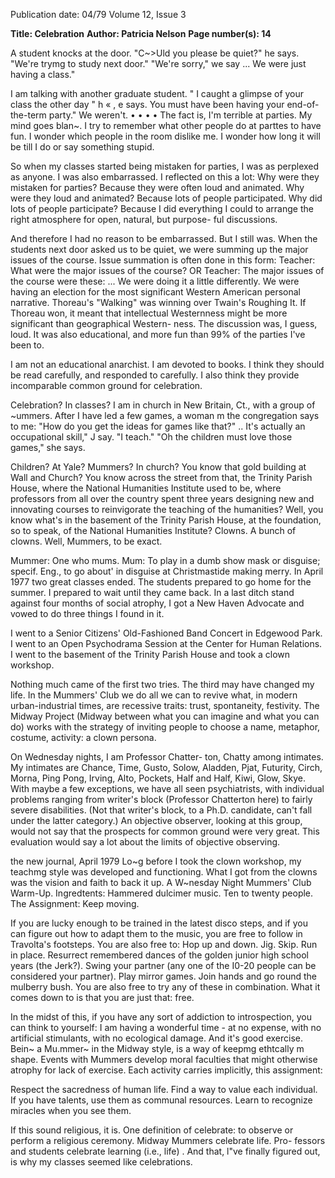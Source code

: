 Publication date: 04/79
Volume 12, Issue 3

**Title: Celebration**
**Author: Patricia Nelson**
**Page number(s): 14**

A student knocks at the door. 
"C~>Uld you please be quiet?" he says. "We're 
trymg to study next door." 
"We're sorry," we say ... We were just having a 
class." 

I am talking with another graduate student. 
" I caught a glimpse of your class the other day " 
h 
« 
, 
e says. You must have been having your end-of-
the-term party." 
We weren't. 
• • • • 
The fact is, I'm terrible at parties. My mind 
goes blan~. I try to remember what other people 
do at parttes to have fun. I wonder which people 
in the room dislike me. I wonder how long it will 
be till I do or say something stupid. 

So when my classes started being mistaken for 
parties, I was as perplexed as anyone. I was also 
embarrassed. I reflected on this a lot: 
Why were they mistaken for parties? 
Because they were often loud and animated. 
Why were they loud and animated? 
Because lots of people participated. 
Why did lots of people participate? 
Because I did everything I could to arrange the 
right atmosphere for open, natural, but purpose-
ful discussions. 

And therefore I had no reason to be embarrassed. 
But I still was. 
When the students next door asked us to be 
quiet, we were summing up the major issues of the 
course. Issue summation is often done in this 
form: 
Teacher: What were the major issues of the 
course? OR 
Teacher: The major issues of the course were 
these: ... 
We were doing it a little differently. We were 
having an election for the most significant Western 
American personal narrative. Thoreau's "Walking" 
was winning over Twain's Roughing It. If Thoreau 
won, it meant that intellectual Westernness might 
be more significant than geographical Western-
ness. The discussion was, I guess, loud. It was also 
educational, and more fun than 99% of the parties 
I've been to. 

I am not an educational anarchist. I am devoted 
to books. I think they should be read carefully, 
and responded to carefully. I also think they 
provide incomparable common ground for 
celebration. 

Celebration? In classes? 
I am in church in New Britain, Ct., with a group of 
~ummers. After I have led a few games, a woman 
m the congregation says to me: "How do you get 
the ideas for games like that?" 
.. It's actually an occupational skill," J say. "I 
teach." 
"Oh the children must love those games," she 
says. 

Children? At Yale? 
Mummers? In church? 
You know that gold building at Wall and Church? 
You know across the street from that, the Trinity 
Parish House, where the National Humanities 
Institute used to be, where professors from all 
over the country spent three years designing new 
and innovating courses to reinvigorate the 
teaching of the humanities? Well, you know what's 
in the basement of the Trinity Parish House, at 
the foundation, so to speak, of the National 
Humanities Institute? 
Clowns. A bunch of clowns. Well, Mummers, to be 
exact. 

Mummer: One who mums. 
Mum: To play in a dumb show mask or 
disguise; specif. Eng., to go about' in disguise at 
Christmastide making merry. 
In April 1977 two great classes ended. The students 
prepared to go home for the summer. I prepared 
to wait until they came back. In a last ditch stand 
against four months of social atrophy, I got a New 
Haven Advocate and vowed to do three things I 
found in it. 

I went to a Senior Citizens' Old-Fashioned 
Band Concert in Edgewood Park. 
I went to an Open Psychodrama Session at the 
Center for Human Relations. 
I went to the basement of the Trinity Parish 
House and took a clown workshop. 

Nothing much came of the first two tries. The 
third may have changed my life. 
In the Mummers' Club we do all we can to 
revive what, in modern urban-industrial times, are 
recessive traits: trust, spontaneity, festivity. The 
Midway Project (Midway between what you can 
imagine and what you can do) works with the 
strategy of inviting people to choose a name, 
metaphor, costume, activity: a clown persona. 

On Wednesday nights, I am Professor Chatter-
ton, Chatty among intimates. My intimates are 
Chance, Time, Gusto, Solow, Aladden, Pjat, 
Futurity, Circh, Morna, Ping Pong, Irving, Alto, 
Pockets, Half and Half, Kiwi, Glow, Skye. With 
maybe a few exceptions, we have all seen 
psychiatrists, with individual problems ranging 
from writer's block (Professor Chatterton here) to 
fairly severe disabilities. (Not that writer's block, 
to a Ph.D. candidate, can't fall under the latter 
category.) An objective observer, looking at this 
group, would not say that the prospects for 
common ground were very great. This evaluation 
would say a lot about the limits of objective 
observing. 

the new journal, April 1979 
Lo~g before I took the clown workshop, my 
teachmg style was developed and functioning. 
What I got from the clowns was the vision and 
faith to back it up. 
A W~nesday Night Mummers' Club Warm-Up. 
Ingredtents: Hammered dulcimer music. 
Ten to twenty people. 
The Assignment: Keep moving. 

If you are lucky enough to be trained in the 
latest disco steps, and if you can figure out how to 
adapt them to the music, you are free to follow in 
Travolta's footsteps. You are also free to: Hop up 
and down. Jig. Skip. Run in place. Resurrect 
remembered dances of the golden junior high 
school years (the Jerk?). Swing your partner (any 
one of the I0-20 people can be considered your 
partner). Play mirror games. Join hands and go 
round the mulberry bush. You are also free to try 
any of these in combination. What it comes down 
to is that you are just that: free. 

In the midst of this, if you have any sort of 
addiction to introspection, you can think to 
yourself: I am having a wonderful time -
at no 
expense, with no artificial stimulants, with no 
ecological damage. And it's good exercise. 
Bein~ a Mu.mmer~ in the Midway style, is a way of 
keepmg ethtcally m shape. Events with Mummers 
develop moral faculties that might otherwise 
atrophy for lack of exercise. Each activity carries 
implicitly, this assignment: 

Respect the sacredness of human life. 
Find a way to value each individual. 
If you have talents, use them as communal 
resources. 
Learn to recognize miracles when you see them. 

If this sound religious, it is. One definition of 
celebrate: to observe or perform a religious 
ceremony. Midway Mummers celebrate life. Pro-
fessors and students celebrate learning (i.e., life) . 
And that, l"ve finally figured out, is why my 
classes seemed like celebrations.